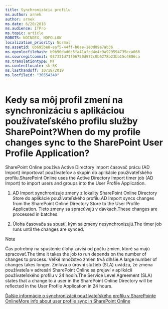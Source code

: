 ```yaml
---
title: Synchronizácia profilu
ms.author: arnek
author: arnek
ms.date: 6/20/2018
ms.audience: ITPro
ms.topic: article
ROBOTS: NOINDEX, NOFOLLOW
localization_priority: Normal
ms.assetid: 6b695be8-eaf5-44ff-b0ae-1e0d89e7ab36
ms.openlocfilehash: b9b90dad6c5fa41afcd4e4c9a929594735eca066
ms.sourcegitcommit: 037331d71f06750d972c0b6278b23bb15c4806ca
ms.translationtype: MT
ms.contentlocale: sk-SK
ms.lasthandoff: 10/18/2019
ms.locfileid: "36554348"
---
```

# <a name="when-do-my-profile-changes-sync-to-the-sharepoint-user-profile-application"></a><span data-ttu-id="772ff-102">Kedy sa môj profil zmení na synchronizáciu s aplikáciou používateľského profilu služby SharePoint?</span><span class="sxs-lookup"><span data-stu-id="772ff-102">When do my profile changes sync to the SharePoint User Profile Application?</span></span>

<span data-ttu-id="772ff-103">SharePoint Online používa Active Directory import časovač prácu (AD Import) importovať používateľov a skupín do aplikácie používateľského profilu.</span><span class="sxs-lookup"><span data-stu-id="772ff-103">SharePoint Online uses the Active Directory Import timer job (AD Import) to import users and groups into the User Profile Application.</span></span> 
  
1. <span data-ttu-id="772ff-104">AD Import synchronizuje zmeny z lokality SharePoint Online Directory Store do aplikácie používateľského profilu.</span><span class="sxs-lookup"><span data-stu-id="772ff-104">AD Import syncs changes from the SharePoint Online Directory Store to the User Profile Application.</span></span> <span data-ttu-id="772ff-105">Tieto zmeny sa spracúvajú v dávkach.</span><span class="sxs-lookup"><span data-stu-id="772ff-105">These changes are processed in batches.</span></span>
    
2. <span data-ttu-id="772ff-106">Úloha časovača sa spustí, kým sa zmeny nesynchronizujú.</span><span class="sxs-lookup"><span data-stu-id="772ff-106">The timer job runs until the changes are synced.</span></span>
    
> [!NOTE]
> <span data-ttu-id="772ff-107">Čas potrebný na spustenie úlohy závisí od počtu zmien, ktoré sa majú spracovať.</span><span class="sxs-lookup"><span data-stu-id="772ff-107">The time it takes the job to run depends on the number of changes to process.</span></span> <span data-ttu-id="772ff-108">Veľké množstvo zmien trvá dlhšie.</span><span class="sxs-lookup"><span data-stu-id="772ff-108">A large number of changes takes longer.</span></span> <span data-ttu-id="772ff-109">Zmluva o úrovni služieb (SLA) uvádza, že zmena používateľa v adresári SharePoint Online sa prejaví v aplikácii používateľského profilu v 24 hodín.</span><span class="sxs-lookup"><span data-stu-id="772ff-109">The Service Level Agreement (SLA) states that a change to a user in the SharePoint Online Directory will be reflected in the User Profile Application in 24 hours.</span></span> 
  
[<span data-ttu-id="772ff-110">Ďalšie informácie o synchronizácii používateľského profilu v SharePointe Online</span><span class="sxs-lookup"><span data-stu-id="772ff-110">More info about user profile sync in SharePoint Online</span></span>](https://go.microsoft.com/fwlink/?linkid=875671)
  

